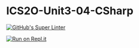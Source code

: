 # ICS2O-Unit3-04-CSharp

[![GitHub's Super Linter](https://github.com/Lucas-Tyman/ICS2O-Unit3-04-CSharp/workflows/GitHub's%20Super%20Linter/badge.svg)](https://github.com/<OWNER>/<REPOSITORY>/actions)

[![Run on Repl.it](https://repl.it/badge/github/Lucas-Tyman/ICS2O-Unit3-04-CSharp)](https://repl.it/github/Lucas-Tyman/ICS2O-Unit3-04-CSharp)
